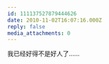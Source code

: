 ```yaml
---
id: 111137527879444626
date: 2010-11-02T16:07:16.000Z
reply: false
media_attachments: 0
---
```


我已经好得不是好人了……

